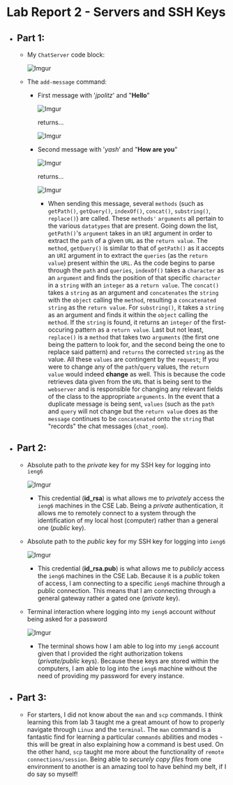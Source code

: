 # Lab Report 2 - Servers and SSH Keys

- ## Part 1:
  - My `ChatServer` code block:
    
     ![Imgur](https://imgur.com/ieWxHW0.png)
    
  - The `add-message` command:

    - First message with '*jpolitz*' and "**Hello**"

      ![Imgur](https://i.imgur.com/8nNhz5w.jpeg)
 
      returns...

      ![Imgur](https://i.imgur.com/a8LHfGz.jpeg)
 

    - Second message with '*yash*' and "**How are you**"
   
      ![Imgur](https://i.imgur.com/eUUpHeF.jpeg)

      returns...

      ![Imgur](https://i.imgur.com/bXYPvC7.jpeg)

      - When sending this message, several `methods` (such as `getPath()`, `getQuery()`, `indexOf()`, `concat()`, `substring()`, `replace()`) are called. These `methods'` `arguments` all pertain to the various `datatypes` that are present. Going down the list, `getPath()`'s `argument` takes in an `URI` argument in order to extract the `path` of a given `URL` as the `return value`. The `method`, `getQuery()` is similar to that of `getPath()` as it accepts an `URI` argument in to extract the `queries` (as the `return value`) present within the `URL`. As the code begins to parse through the `path` and `queries`, `indexOf()` takes a `character` as an `argument` and finds the position of that specific `character` in a `string` with an `integer` as a `return value`. The `concat()` takes a `string` as an argument and `concatenates` the `string` with the `object` calling the `method`, resulting a `concatenated string` as the `return value`. For `substring()`, it takes a `string` as an argument and finds it within the `object` calling the `method`. If the `string` is found, it returns an `integer` of the first-occuring pattern as a `return value`. Last but not least, `replace()` is a `method` that takes two `arguments` (the first one being the pattern to look for, and the second being the one to replace said pattern) and `returns` the corrected `string` as the value. All these `values` are contingent by the `request`; If you were to change any of the `path`/`query` values, the `return value` would indeed **change** as well. This is because the code retrieves data given from the `URL` that is being sent to the `webserver` and is responsible for changing any relevant fields of the class to the appropriate `arguments`. In the event that a duplicate message is being sent, `values` (such as the `path` and `query` will not change but the `return value` does as the `message` continues to be `concatenated` onto the `string` that "records" the chat messages (`chat_room`). 
      
- ## Part 2:
  
  - Absolute path to the *private* key for my SSH key for logging into `ieng6`
 
    ![Imgur](https://imgur.com/0Ko0STn.jpeg)

    - This credential (**id_rsa**) is what allows me to *privately* access the `ieng6` machines in the CSE Lab. Being a *private* authentication, it allows me to remotely connect to a system through the identification of my local host (computer) rather than a general one (*public* key). 
 
  - Absolute path to the *public* key for my SSH key for logging into `ieng6`
 
    ![Imgur](https://imgur.com/0Ko0STn.jpeg)

    - This credential (**id_rsa.pub**) is what allows me to *publicly* access the `ieng6` machines in the CSE Lab. Because it is a *public* token of access, I am connecting to a specific `ieng6` machine through a public connection. This means that I am connecting through a general gateway rather a gated one (*private* key). 

 
  - Terminal interaction where logging into my `ieng6` account *without* being asked for a password
 
    ![Imgur](https://i.imgur.com/bOv5RWa.jpeg)

    - The terminal shows how I am able to log into my `ieng6` account given that I provided the right authorization tokens (*private/public* keys). Because these keys are stored within the computers, I am able to log into the `ieng6` machine without the need of providing my password for every instance. 

 
- ## Part 3:
  
  - For starters, I did not know about the `man` and `scp` commands. I think learning this from lab 3 taught me a great amount of how to properly navigate through `Linux` and the `terminal`. The `man` command is a fantastic find for learning a particular `commands` abilities and modes - this will be great in also explaining how a command is best used. On the other hand, `scp` taught me more about the functionality of `remote connections/session`. Being able to *securely copy files* from one environment to another is an amazing tool to have behind my belt, if I do say so myself!  



